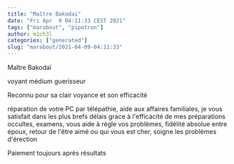 ```yaml
---
title: "Maître Bakodaï"
date: "Fri Apr  9 04:11:33 CEST 2021"
tags: ["marabout", "pipotron"]
author: m1ch3l
categories: ["generated"]
slug: "marabout/2021-04-09-04:11:33"
---
```


Maître Bakodaï

voyant médium guerisseur

Reconnu pour sa clair voyance et son efficacité

réparation de votre PC par télépathie, aide aux affaires familiales, je vous satisfait dans les plus brefs délais grace à l'efficacité de mes préparations occultes, examens, vous aide à régle vos problèmes, fidélité absolue entre époux, retour de l'être aimé ou qui vous est cher, soigne les problèmes d'érection

Paiement toujours après résultats
